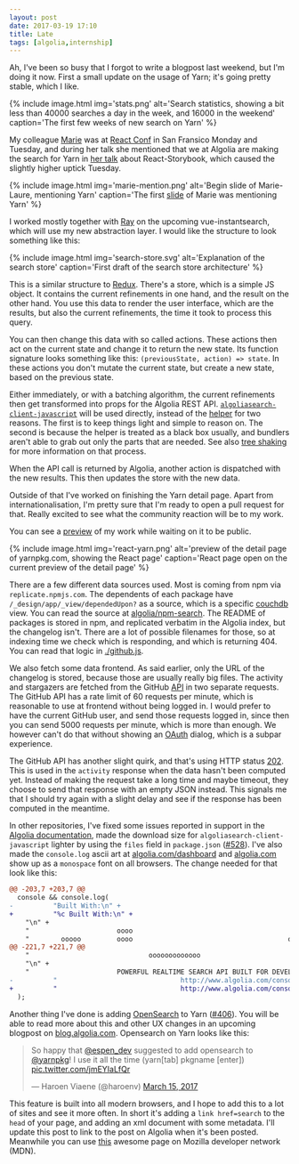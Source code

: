 ```yaml
---
layout: post
date: 2017-03-19 17:10
title: Late
tags: [algolia,internship]
---
```


Ah, I've been so busy that I forgot to write a blogpost last weekend, but I'm doing it now. First a small update on the usage of Yarn; it's going pretty stable, which I like.

{% include image.html img='stats.png' alt='Search statistics, showing a bit less than 40000 searches a day in the week, and 16000 in the weekend' caption='The first few weeks of new search on Yarn' %}

My colleague [Marie](https://github.com/mthuret) was at [React Conf](http://conf.reactjs.org) in San Fransico Monday and Tuesday, and during her talk she mentioned that we at Algolia are making the search for Yarn in [her talk](https://youtu.be/PF0Vi-iIyoo) about React-Storybook, which caused the slightly higher uptick Tuesday.

{% include image.html img='marie-mention.png' alt='Begin slide of Marie-Laure, mentioning Yarn' caption='The first <a href="https://youtu.be/PF0Vi-iIyoo">slide</a> of Marie was mentioning Yarn' %}

I worked mostly together with [Ray](https://github.com/rayrutjes) on the upcoming vue-instantsearch, which will use my new abstraction layer. I would like the structure to look something like this:

{% include image.html img='search-store.svg' alt='Explanation of the search store' caption='First draft of the search store architecture' %}

This is a similar structure to [Redux](http://redux.js.org). There's a store, which is a simple JS object. It contains the current refinements in one hand, and the result on the other hand. You use this data to render the user interface, which are the results, but also the current refinements, the time it took to process this query.

You can then change this data with so called actions. These actions then act on the current state and change it to return the new state. Its function signature looks something like this: `(previousState, action) => state`. In these actions you don't mutate the current state, but create a new state, based on the previous state.

Either immediately, or with a batching algorithm, the current refinements then get transformed into props for the Algolia REST API. [`algoliasearch-client-javascript`](https://github.com/algolia/algoliasearch-client-javascript) will be used directly, instead of the [helper](https://github.com/algolia/algoliasearch-helper-js) for two reasons. The first is to keep things light and simple to reason on. The second is because the helper is treated as a black box usually, and bundlers aren't able to grab out only the parts that are needed. See also [tree shaking](https://webpack.js.org/guides/tree-shaking/) for more information on that process.

When the API call is returned by Algolia, another action is dispatched with the new results. This then updates the store with the new data.

Outside of that I've worked on finishing the Yarn detail page. Apart from internationalisation, I'm pretty sure that I'm ready to open a pull request for that. Really excited to see what the community reaction will be to my work.

You can see a [preview](http://deploy-preview-8--algolia-yarn.netlify.com/en/package/react) of my work while waiting on it to be public.

{% include image.html img='react-yarn.png' alt='preview of the detail page of yarnpkg.com, showing the React page' caption='React page open on the current preview of the detail page' %}

There are a few different data sources used. Most is coming from npm via `replicate.npmjs.com`. The dependents of each package have `/_design/app/_view/dependedUpon?` as a source, which is a specific [couchdb](http://couchdb.apache.org) view. You can read the source at [algolia/npm-search](https://github.com/algolia/npm-search). The README of packages is stored in npm, and replicated verbatim in the Algolia index, but the changelog isn't. There are a lot of possible filenames for those, so at indexing time we check which is responding, and which is returning 404. You can read that logic in [./github.js](https://github.com/algolia/npm-search/blob/master/github.js#L25-L40).

We also fetch some data frontend. As said earlier, only the URL of the changelog is stored, because those are usually really big files. The activity and stargazers are fetched from the GitHub [API](https://developer.github.com) in two separate requests. The GitHub API has a rate limit of 60 requests per minute, which is reasonable to use at frontend without being logged in. I would prefer to have the current GitHub user, and send those requests logged in, since then you can send 5000 requests per minute, which is more than enough. We however can't do that without showing an [OAuth](https://developer.github.com/v3/oauth/) dialog, which is a subpar experience.

The GitHub API has another slight quirk, and that's using HTTP status [202](https://httpstatuses.com/202). This is used in the `activity` response when the data hasn't been computed yet. Instead of making the request take a long time and maybe timeout, they choose to send that response with an empty JSON instead. This signals me that I should try again with a slight delay and see if the response has been computed in the meantime.

In other repositories, I've fixed some issues reported in support in the [Algolia documentation](https://algolia.com/doc), made the download size for `algoliasearch-client-javascript` lighter by using the `files` field in `package.json` ([#528](https://github.com/algolia/algoliasearch-client-javascript/pull/528)). I've also made the `console.log` ascii art at [algolia.com/dashboard](https://algolia.com/dashboard) and [algolia.com](https://algolia.com) show up as a `monospace` font on all browsers. The change needed for that look like this:

```diff
@@ -203,7 +203,7 @@
  console && console.log(
-          "Built With:\n" +
+          "%c Built With:\n" +
    "\n" +
    "                      oooo                                        oooo     oo                \n" +
    "        ooooo         oooo                                       ooooo   ooooo               \n" +
@@ -221,7 +221,7 @@
    "                              ooooooooooooo                                                  \n" +
    "\n" +
    "                      POWERFUL REALTIME SEARCH API BUILT FOR DEVELOPERS\n" +
-          "                               http://www.algolia.com/console"
+          "                               http://www.algolia.com/console", "font-family: monospace"
  );
```

Another thing I've done is adding [OpenSearch](https://opensearch.com) to Yarn ([#406](https://github.com/yarnpkg/website/pull/406)). You will be able to read more about this and other UX changes in an upcoming blogpost on [blog.algolia.com](https://blog.algolia.com). Opensearch on Yarn looks like this:

<blockquote class="twitter-tweet" data-lang="en"><p lang="en" dir="ltr">So happy that <a href="https://twitter.com/espen_dev">@espen_dev</a> suggested to add opensearch to <a href="https://twitter.com/yarnpkg">@yarnpkg</a>! I use it all the time (yarn[tab] pkgname [enter]) <a href="https://t.co/jmEYIaLfQr">pic.twitter.com/jmEYIaLfQr</a></p>&mdash; Haroen Viaene (@haroenv) <a href="https://twitter.com/haroenv/status/841938746626985985">March 15, 2017</a></blockquote>

This feature is built into all modern browsers, and I hope to add this to a lot of sites and see it more often. In short it's adding a `link href=search` to the `head` of your page, and adding an xml document with some metadata. I'll update this post to link to the post on Algolia when it's been posted. Meanwhile you can use [this](https://developer.mozilla.org/en-US/Add-ons/Creating_OpenSearch_plugins_for_Firefox) awesome page on Mozilla developer network (MDN).

<script async src="https://platform.twitter.com/widgets.js" charset="utf-8"></script>
